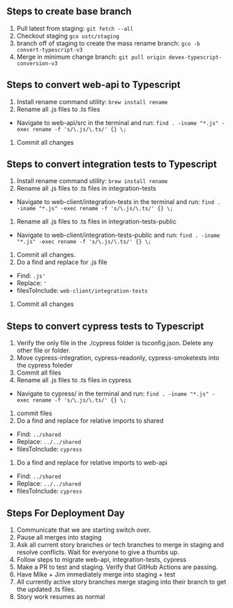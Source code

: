 ## Steps to create base branch
1. Pull latest from staging: ```git fetch --all```
1. Checkout staging ```gco ustc/staging```
1. branch off of staging to create the mass rename branch: ```gco -b convert-typescript-v3```
1. Merge in minimum change branch: ```git pull origin devex-typescript-conversion-v3```

## Steps to convert web-api to Typescript
1. Install rename command utility: ```brew install rename```
1. Rename all .js files to .ts files
  - Navigate to web-api/src in the terminal and run: ```find . -iname "*.js" -exec rename -f 's/\.js/\.ts/' {} \;```
1. Commit all changes

## Steps to convert integration tests to Typescript
1. Install rename command utility: ```brew install rename```
1. Rename all .js files to .ts files in integration-tests
  - Navigate to web-client/integration-tests in the terminal and run: ```find . -iname "*.js" -exec rename -f 's/\.js/\.ts/' {} \;```
1. Rename all .js files to .ts files in integration-tests-public
  - Navigate to web-client/integration-tests-public and run: ```find . -iname "*.js" -exec rename -f 's/\.js/\.ts/' {} \;```
1. Commit all changes.
1. Do a find and replace for .js file
  - Find: ```.js'```
  - Replace: ```'```
  - filesToInclude: ```web-client/integration-tests```
1. Commit all changes

## Steps to convert cypress tests to Typescript
1. Verify the only file in the ./cypress folder is tsconfig.json. Delete any other file or folder.
1. Move cypress-integration, cypress-readonly, cypress-smoketests into the cypress foleder
1. Commit all files
1. Rename all .js files to .ts files in cypress
  - Navigate to cypress/ in the terminal and run: ```find . -iname "*.js" -exec rename -f 's/\.js/\.ts/' {} \;```
1. commit files
1. Do a find and replace for relative imports to shared
  - Find: ```../shared```
  - Replace: ```../../shared```
  - filesToInclude: ```cypress```
1. Do a find and replace for relative imports to web-api
  - Find: ```../shared```
  - Replace: ```../../shared```
  - filesToInclude: ```cypress```


## Steps For Deployment Day
1. Communicate that we are starting switch over.
1. Pause all merges into staging
1. Ask all current story branches or tech branches to merge in staging and resolve conflicts. Wait for everyone to give a thumbs up.
1. Follow steps to migrate web-api, integration-tests, cypress
1. Make a PR to test and staging. Verify that GitHub Actions are passing.
1. Have Mike + Jim immediately merge into staging + test
1. All currently active story branches merge staging into their branch to get the updated .ts files.
1. Story work resumes as normal